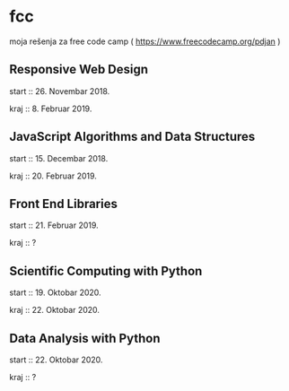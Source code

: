 # fcc
moja rešenja za free code camp
( https://www.freecodecamp.org/pdjan )


Responsive Web Design
---------------------
start :: 26. Novembar 2018.

kraj :: 8. Februar 2019.


JavaScript Algorithms and Data Structures
-----------------------------------------
start :: 15. Decembar 2018.

kraj :: 20. Februar 2019.


Front End Libraries
-------------------
start :: 21. Februar 2019.

kraj :: ?


Scientific Computing with Python
--------------------------------
start :: 19. Oktobar 2020.

kraj :: 22. Oktobar 2020.


Data Analysis with Python
-------------------------
start :: 22. Oktobar 2020.

kraj :: ?
